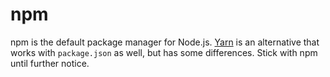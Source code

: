 # npm

npm is the default package manager for Node.js. [Yarn](https://yarnpkg.com/) is an alternative that works with `package.json` as well, but has some differences. Stick with npm until further notice.
